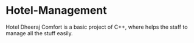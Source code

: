 # Hotel-Management

Hotel Dheeraj Comfort is a basic project of C++, where helps the staff to manage all the stuff easily.
